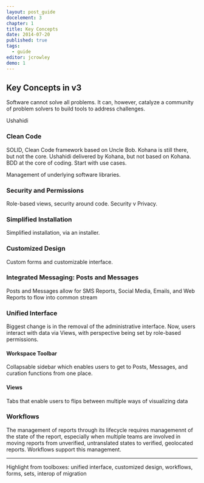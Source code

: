 ```yaml
---
layout: post_guide
docelement: 3
chapter: 1
title: Key Concepts
date: 2014-07-20
published: true
tags: 
  - guide
editor: jcrowley
demo: 1
---
```


## Key Concepts in v3
Software cannot solve all problems. It can, however, catalyze a community of problem solvers to build tools to address challenges.

Ushahidi 

### Clean Code


SOLID, Clean Code framework based on Uncle Bob. Kohana is still there, but not the core. Ushahidi delivered by Kohana, but not based on Kohana. BDD at the core of coding. Start with use cases.

Management of underlying software libraries.

### Security and Permissions

Role-based views, security around code. Security v Privacy.

### Simplified Installation

Simplified installation, via an installer. 

### Customized Design

Custom forms and customizable interface.

### Integrated Messaging: Posts and Messages

Posts and Messages allow for SMS Reports, Social Media, Emails, and Web Reports to flow into common stream

### Unified Interface

Biggest change is in the removal of the administrative interface. Now, users interact with data via Views, with perspective being set by role-based permissions.

#### Workspace Toolbar

Collapsable sidebar which enables users to get to Posts, Messages, and curation functions from one place.

#### Views

Tabs that enable users to flips between multiple ways of visualizing data 

### Workflows

The management of reports through its lifecycle requires managemennt of the state of the report, especially when multiple teams are involved in moving reports from unverified, untranslated states to verified, geolocated reports. Workflows support this management.

---

Highlight from toolboxes: unified interface, customized design, workflows, forms, sets, interop of migration


